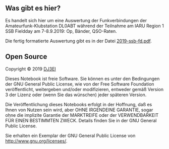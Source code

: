 ## Was gibt es hier?

Es handelt sich hier um eine Auswertung der Funkverbindungen der
Amateurfunk-Klubstation DL0ABT während der Teilnahme am IARU Region 1
SSB Fieldday am 7-8.9.2019: Op, Bänder, QSO-Raten.

Die fertig formatierte Auswertung gibt es in der Datei [2019-ssb-fd.pdf](2019-ssb-fd.pdf).

## Open Source

Copyright © 2019 [DJ3EI](mailto:dj3ei@famsik.de)

Dieses Notebook ist freie Software. Sie können es unter den
Bedingungen der GNU General Public License, wie von der Free Software
Foundation veröffentlicht, weitergeben und/oder modifizieren, entweder
gemäß Version 3 der Lizenz oder (wenn Sie das wünschen) jeder späteren
Version.

Die Veröffentlichung dieses Notebooks erfolgt in der Hoffnung, daß es
Ihnen von Nutzen sein wird, aber OHNE IRGENDEINE GARANTIE, sogar ohne
die implizite Garantie der MARKTREIFE oder der VERWENDBARKEIT FÜR
EINEN BESTIMMTEN ZWECK. Details finden Sie in der GNU General Public
License.

Sie erhalten ein Exemplar der GNU General Public License von
<http://www.gnu.org/licenses/>.
